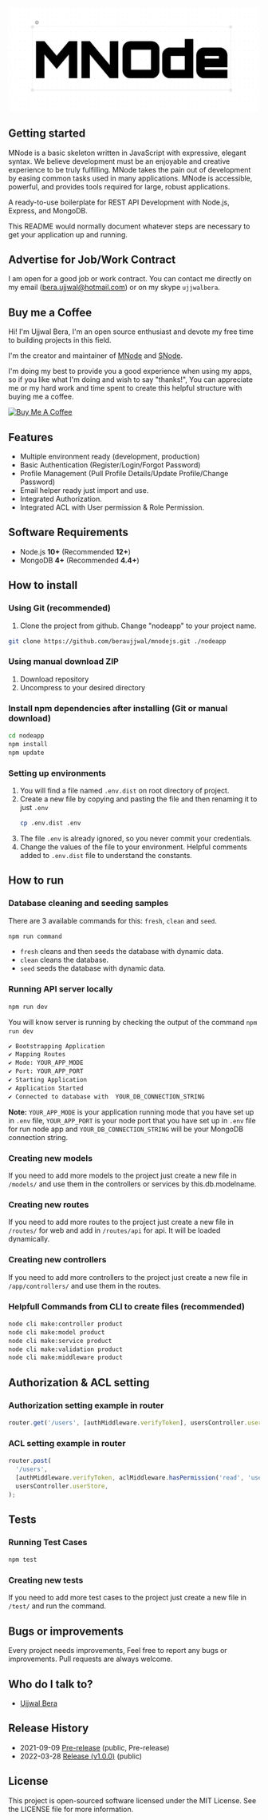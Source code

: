 ![MNode](https://github.com/beraujjwal/mnodejs/blob/main/MNode.png?raw=true)

## Getting started

MNode is a basic skeleton written in JavaScript with expressive, elegant syntax. We believe development must be an enjoyable and creative experience to be truly fulfilling. MNode takes the pain out of development by easing common tasks used in many applications. MNode is accessible, powerful, and provides tools required for large, robust applications.

A ready-to-use boilerplate for REST API Development with Node.js, Express, and MongoDB.

This README would normally document whatever steps are necessary to get your application up and running.

## Advertise for Job/Work Contract

I am open for a good job or work contract. You can contact me directly on my email ([bera.ujjwal@hotmail.com](mailto:bera.ujjwal@hotmail.com 'bera.ujjwal@hotmail.com')) or on my skype `ujjwalbera`.

## Buy me a Coffee

Hi! I'm Ujjwal Bera, I'm an open source enthusiast and devote my free time to building projects in this field.

I'm the creator and maintainer of [MNode](https://github.com/beraujjwal/mnodejs/blob/main/README.md) and [SNode](https://github.com/beraujjwal/snode/blob/main/README.md).

I'm doing my best to provide you a good experience when using my apps, so if you like what I'm doing and wish to say "thanks!", You can appreciate me or my hard work and time spent to create this helpful structure with buying me a coffee.

<a href="https://www.buymeacoffee.com/beraujjwalu" target="_blank"><img src="https://bmc-cdn.nyc3.digitaloceanspaces.com/BMC-button-images/custom_images/orange_img.png" alt="Buy Me A Coffee" style="height: auto !important;width: auto !important;" ></a>

## Features

- Multiple environment ready (development, production)
- Basic Authentication (Register/Login/Forgot Password)
- Profile Management (Pull Profile Details/Update Profile/Change Password)
- Email helper ready just import and use.
- Integrated Authorization.
- Integrated ACL with User permission & Role Permission.

## Software Requirements

- Node.js **10+** (Recommended **12+**)
- MongoDB **4+** (Recommended **4.4+**)

## How to install

### Using Git (recommended)

1.  Clone the project from github. Change "nodeapp" to your project name.

```bash
git clone https://github.com/beraujjwal/mnodejs.git ./nodeapp
```

### Using manual download ZIP

1.  Download repository
2.  Uncompress to your desired directory

### Install npm dependencies after installing (Git or manual download)

```bash
cd nodeapp
npm install
npm update
```

### Setting up environments

1.  You will find a file named `.env.dist` on root directory of project.
2.  Create a new file by copying and pasting the file and then renaming it to just `.env`
    ```bash
    cp .env.dist .env
    ```
3.  The file `.env` is already ignored, so you never commit your credentials.
4.  Change the values of the file to your environment. Helpful comments added to `.env.dist` file to understand the constants.

## How to run

### Database cleaning and seeding samples

There are 3 available commands for this: `fresh`, `clean` and `seed`.

```bash
npm run command
```

- `fresh` cleans and then seeds the database with dynamic data.
- `clean` cleans the database.
- `seed` seeds the database with dynamic data.

### Running API server locally

```bash
npm run dev
```

You will know server is running by checking the output of the command `npm run dev`

```bash
✔ Bootstrapping Application
✔ Mapping Routes
✔ Mode: YOUR_APP_MODE
✔ Port: YOUR_APP_PORT
✔ Starting Application
✔ Application Started
✔ Connected to database with  YOUR_DB_CONNECTION_STRING
```

**Note:** `YOUR_APP_MODE` is your application running mode that you have set up in `.env` file, `YOUR_APP_PORT` is your node port that you have set up in `.env` file for run node app and `YOUR_DB_CONNECTION_STRING` will be your MongoDB connection string.

### Creating new models

If you need to add more models to the project just create a new file in `/models/` and use them in the controllers or services by this.db.modelname.

### Creating new routes

If you need to add more routes to the project just create a new file in `/routes/` for web and add in `/routes/api` for api. It will be loaded dynamically.

### Creating new controllers

If you need to add more controllers to the project just create a new file in `/app/controllers/` and use them in the routes.

### Helpfull Commands from CLI to create files (recommended)

```bash
node cli make:controller product
node cli make:model product
node cli make:service product
node cli make:validation product
node cli make:middleware product
```

## Authorization & ACL setting

### Authorization setting example in router

```js
router.get('/users', [authMiddleware.verifyToken], usersController.userStore);
```

### ACL setting example in router

```js
router.post(
  '/users',
  [authMiddleware.verifyToken, aclMiddleware.hasPermission('read', 'users')], // "read" as action, "users" as resource
  usersController.userStore,
);
```

## Tests

### Running Test Cases

```bash
npm test
```

### Creating new tests

If you need to add more test cases to the project just create a new file in `/test/` and run the command.

## Bugs or improvements

Every project needs improvements, Feel free to report any bugs or improvements. Pull requests are always welcome.

## Who do I talk to?

- [Ujjwal Bera](https://github.com/beraujjwal)

## Release History

- 2021-09-09 [Pre-release][] (public, Pre-release)
- 2022-03-28 [Release (v1.0.0)][] (public)

[pre-release]: https://github.com/beraujjwal/mnodejs/releases/tag/v0.1
[release (v1.0.0)]: https://github.com/beraujjwal/mnodejs/releases/tag/V1.0.0

## License

This project is open-sourced software licensed under the MIT License. See the LICENSE file for more information.
